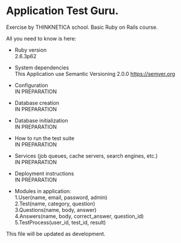 # Application Test Guru. 

Exercise by THINKNETICA school. Basic Ruby on Rails course.

All you need to know is here:

* Ruby version\
2.6.3p62

* System dependencies\
This Application use Semantic Versioning 2.0.0 https://semver.org

* Configuration\
IN PREPARATION

* Database creation\
IN PREPARATION

* Database initialization\
IN PREPARATION

* How to run the test suite\
IN PREPARATION

* Services (job queues, cache servers, search engines, etc.)\
IN PREPARATION

* Deployment instructions\
IN PREPARATION

* Modules in application:\
1.User(name, email, password, admin)\
2.Test(name, category, question)\
3.Questions(name, body, answer)\
4.Answers(name, body, correct_answer, question_id)\
5.TestProcess(user_id, test_id, result)

This file will be updated as development. 

